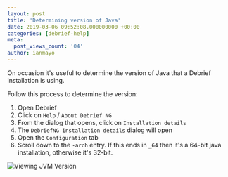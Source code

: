 ```yaml
---
layout: post
title: 'Determining version of Java'
date: 2019-03-06 09:52:08.000000000 +00:00
categories: [debrief-help]
meta:
  post_views_count: '04'
author: ianmayo
---
```


On occasion it's useful to determine the version of Java that a Debrief installation is using.

Follow this process to determine the version:

  1. Open Debrief
  2. Click on `Help` / `About Debrief NG`
  3. From the dialog that opens, click on `Installation details`
  4. The `DebriefNG installation details` dialog will open
  5. Open the `Configuration` tab
  6. Scroll down to the `-arch` entry.  If this ends in `_64` then it's a 64-bit java installation, otherwise it's 32-bit.

<img class="img-fluid" src="{{ site.baseurl }}/assets/images/JVM_Version_Screenshot.png" alt="Viewing JVM Version" />

